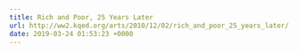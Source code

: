 ```yaml
---
title: Rich and Poor, 25 Years Later
url: http://ww2.kqed.org/arts/2010/12/02/rich_and_poor_25_years_later/
date: 2019-03-24 01:53:23 +0000
---
```

